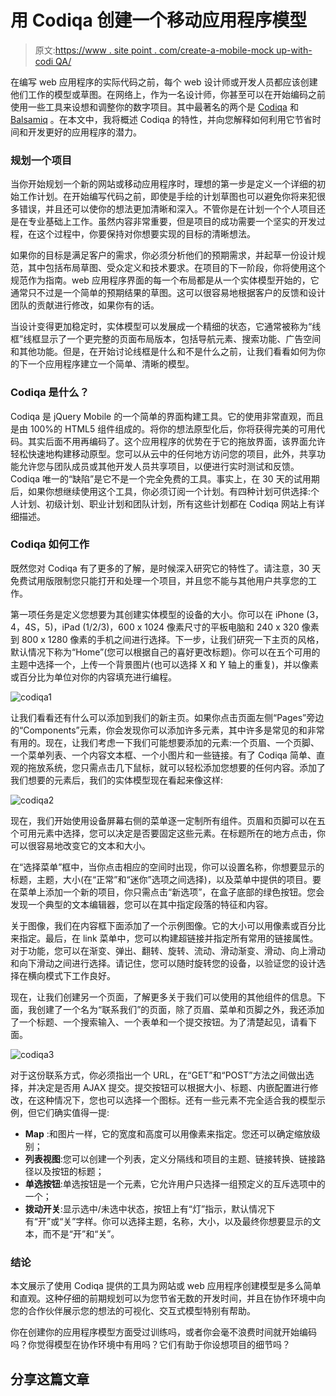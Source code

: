 # 用 Codiqa 创建一个移动应用程序模型

> 原文:[https://www . site point . com/create-a-mobile-mock up-with-codi QA/](https://www.sitepoint.com/create-a-mobile-mockup-with-codiqa/)

在编写 web 应用程序的实际代码之前，每个 web 设计师或开发人员都应该创建他们工作的模型或草图。在网络上，作为一名设计师，你甚至可以在开始编码之前使用一些工具来设想和调整你的数字项目。其中最著名的两个是 [Codiqa](http://www.codiqa.com/ "Codiqa Official Website") 和 [Balsamiq](http://www.balsamiq.com/ "Balsamiq Official Website") 。在本文中，我将概述 Codiqa 的特性，并向您解释如何利用它节省时间和开发更好的应用程序的潜力。

### 规划一个项目

当你开始规划一个新的网站或移动应用程序时，理想的第一步是定义一个详细的初始工作计划。在开始编写代码之前，即使是手绘的计划草图也可以避免你将来犯很多错误，并且还可以使你的想法更加清晰和深入。不管你是在计划一个个人项目还是在专业基础上工作。虽然内容非常重要，但是项目的成功需要一个坚实的开发过程，在这个过程中，你要保持对你想要实现的目标的清晰想法。

如果你的目标是满足客户的需求，你必须分析他们的预期需求，并起草一份设计规范，其中包括布局草图、受众定义和技术要求。在项目的下一阶段，你将使用这个规范作为指南。web 应用程序界面的每一个布局都是从一个实体模型开始的，它通常只不过是一个简单的预期结果的草图。这可以很容易地根据客户的反馈和设计团队的贡献进行修改，如果你有的话。

当设计变得更加稳定时，实体模型可以发展成一个精细的状态，它通常被称为“线框”线框显示了一个更完整的页面布局版本，包括导航元素、搜索功能、广告空间和其他功能。但是，在开始讨论线框是什么和不是什么之前，让我们看看如何为你的下一个应用程序建立一个简单、清晰的模型。

### Codiqa 是什么？

Codiqa 是 jQuery Mobile 的一个简单的界面构建工具。它的使用非常直观，而且是由 100%的 HTML5 组件组成的。将你的想法原型化后，你将获得完美的可用代码。其实后面不用再编码了。这个应用程序的优势在于它的拖放界面，该界面允许轻松快速地构建移动原型。您可以从云中的任何地方访问您的项目，此外，共享功能允许您与团队成员或其他开发人员共享项目，以便进行实时测试和反馈。Codiqa 唯一的“缺陷”是它不是一个完全免费的工具。事实上，在 30 天的试用期后，如果你想继续使用这个工具，你必须订阅一个计划。有四种计划可供选择:个人计划、初级计划、职业计划和团队计划，所有这些计划都在 Codiqa 网站上有详细描述。

### Codiqa 如何工作

既然您对 Codiqa 有了更多的了解，是时候深入研究它的特性了。请注意，30 天免费试用版限制您只能打开和处理一个项目，并且您不能与其他用户共享您的工作。

第一项任务是定义您想要为其创建实体模型的设备的大小。你可以在 iPhone (3，4，4S，5)，iPad (1/2/3)，600 x 1024 像素尺寸的平板电脑和 240 x 320 像素到 800 x 1280 像素的手机之间进行选择。下一步，让我们研究一下主页的风格，默认情况下称为“Home”(您可以根据自己的喜好更改标题)。你可以在五个可用的主题中选择一个，上传一个背景图片(也可以选择 X 和 Y 轴上的重复)，并以像素或百分比为单位对你的内容填充进行编程。

![](../Images/982e31500f71b46a1e0e21665a7849fc.png "codiqa1")

让我们看看还有什么可以添加到我们的新主页。如果你点击页面左侧“Pages”旁边的“Components”元素，你会发现你可以添加许多元素，其中许多是常见的和非常有用的。现在，让我们考虑一下我们可能想要添加的元素:一个页眉、一个页脚、一个菜单列表、一个内容文本框、一个小图片和一些链接。有了 Codiqa 简单、直观的拖放系统，您只需点击几下鼠标，就可以轻松添加您想要的任何内容。添加了我们想要的元素后，我们的实体模型现在看起来像这样:

![](../Images/5c5504723818c4abc4a1331e43912799.png "codiqa2")

现在，我们开始使用设备屏幕右侧的菜单逐一定制所有组件。页眉和页脚可以在五个可用元素中选择，您可以决定是否要固定这些元素。在标题所在的地方点击，你可以很容易地改变它的文本和大小。

在“选择菜单”框中，当你点击相应的空间时出现，你可以设置名称，你想要显示的标题，主题，大小(在“正常”和“迷你”选项之间选择)，以及菜单中提供的项目。要在菜单上添加一个新的项目，你只需点击“新选项”，在盒子底部的绿色按钮。您会发现一个典型的文本编辑器，您可以在其中指定段落的特征和内容。

关于图像，我们在内容框下面添加了一个示例图像。它的大小可以用像素或百分比来指定。最后，在 link 菜单中，您可以构建超链接并指定所有常用的链接属性。对于功能，您可以在渐变、弹出、翻转、旋转、流动、滑动渐变、滑动、向上滑动和向下滑动之间进行选择。请记住，您可以随时旋转您的设备，以验证您的设计选择在横向模式下工作良好。

现在，让我们创建另一个页面，了解更多关于我们可以使用的其他组件的信息。下面，我创建了一个名为“联系我们”的页面，除了页眉、菜单和页脚之外，我还添加了一个标题、一个搜索输入、一个表单和一个提交按钮。为了清楚起见，请看下面。

![](../Images/76685296bee4a984aae831004c7e905a.png "codiqa3")

对于这份联系方式，你必须指出一个 URL，在“GET”和“POST”方法之间做出选择，并决定是否用 AJAX 提交。提交按钮可以根据大小、标题、内嵌配置进行修改，在这种情况下，您也可以选择一个图标。还有一些元素不完全适合我的模型示例，但它们确实值得一提:

*   **Map** :和图片一样，它的宽度和高度可以用像素来指定。您还可以确定缩放级别；
*   **列表视图**:您可以创建一个列表，定义分隔线和项目的主题、链接转换、链接路径以及按钮的标题；
*   **单选按钮**:单选按钮是一个元素，它允许用户只选择一组预定义的互斥选项中的一个；
*   **拨动开关**:显示选中/未选中状态，按钮上有“灯”指示，默认情况下有“开”或“关”字样。你可以选择主题，名称，大小，以及最终你想要显示的文本，而不是“开”和“关”。

### 结论

本文展示了使用 Codiqa 提供的工具为网站或 web 应用程序创建模型是多么简单和直观。这种仔细的前期规划可以为您节省无数的开发时间，并且在协作环境中向您的合作伙伴展示您的想法的可视化、交互式模型特别有帮助。

你在创建你的应用程序模型方面受过训练吗，或者你会毫不浪费时间就开始编码吗？你觉得模型在协作环境中有用吗？它们有助于你设想项目的细节吗？

## 分享这篇文章